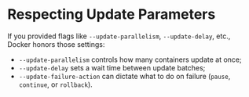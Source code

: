 # Respecting Update Parameters

If you provided flags like `--update-parallelism`, `--update-delay`, etc., Docker honors those settings: <!-- todo: link to rolling updates chapter -->
- `--update-parallelism` controls how many containers update at once;
- `--update-delay` sets a wait time between update batches;
- `--update-failure-action` can dictate what to do on failure (`pause`, `continue`, or `rollback`).
